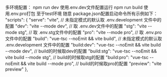 多环境配置：
npm run dev 使用.env.dev文件配置运行
npm run build 使用.env.pro打包
至于test环境 随意
package.json配置启动命令所有示例如下：
"scripts": {
    "serve": "vite",   // 未指定模式的默认取 .env.development 文件中的配置
    "dev": "vite --mode dev",   // 取 .env.dev文件中的配置
    "stg": "vite --mode stg",  // 取 .env.stg文件中的配置
    "pro": "vite --mode pro",   // 取 .env.pro文件中的配置
    "build": "vue-tsc --noEmit && vite build",    // 未指定模式的默认取 .env.development 文件中的配置
    "build:dev": "vue-tsc --noEmit && vite build --mode dev",    // build的时候取dev的配置
    "build:stg": "vue-tsc --noEmit && vite build --mode stg",      // build的时候取stg的配置
    "build:pro": "vue-tsc --noEmit && vite build --mode pro", 	// build的时候取pro的配置
    "preview": "vite preview"
  },